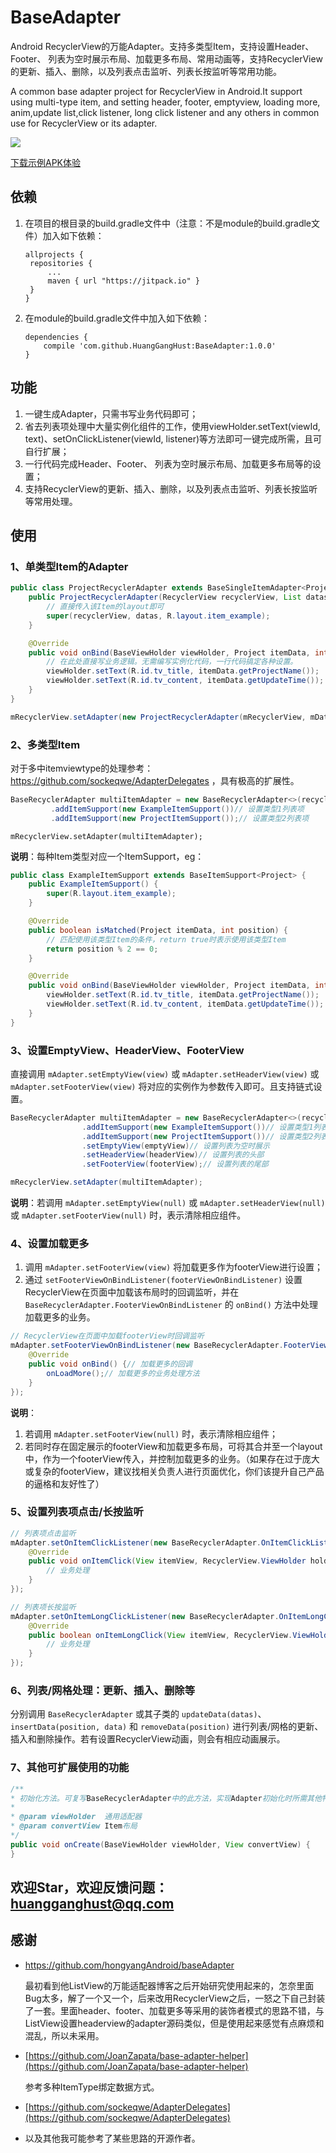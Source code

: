 # BaseAdapter
Android RecyclerView的万能Adapter。支持多类型Item，支持设置Header、Footer、 列表为空时展示布局、加载更多布局、常用动画等，支持RecyclerView的更新、插入、删除，以及列表点击监听、列表长按监听等常用功能。

A common base adapter project for RecyclerView in Android.It support using multi-type item, and setting header, footer, emptyview, loading more, anim,update list,click listener, long click listener and any others in common use for RecyclerView or its adapter.

[![](https://jitpack.io/v/HuangGangHust/BaseAdapter.svg)](https://jitpack.io/#HuangGangHust/BaseAdapter)

[下载示例APK体验](https://github.com/HuangGangHust/BaseAdapter/raw/master/BaseAdapterSample-debug.apk)



## 依赖

1. 在项目的根目录的build.gradle文件中（注意：不是module的build.gradle文件）加入如下依赖：

   ```
   allprojects {
   	repositories {
   		...
   		maven { url "https://jitpack.io" }
   	}
   }
   ```


1. 在module的build.gradle文件中加入如下依赖：

   ```
   dependencies {
       compile 'com.github.HuangGangHust:BaseAdapter:1.0.0'
   }
   ```



## 功能

1. 一键生成Adapter，只需书写业务代码即可；
2. 省去列表项处理中大量实例化组件的工作，使用viewHolder.setText(viewId, text)、setOnClickListener(viewId, listener)等方法即可一键完成所需，且可自行扩展；
3. 一行代码完成Header、Footer、 列表为空时展示布局、加载更多布局等的设置；
4. 支持RecyclerView的更新、插入、删除，以及列表点击监听、列表长按监听等常用处理。



## 使用

### 1、单类型Item的Adapter

```java
public class ProjectRecyclerAdapter extends BaseSingleItemAdapter<Project> {
    public ProjectRecyclerAdapter(RecyclerView recyclerView, List datas) {
        // 直接传入该Item的layout即可
        super(recyclerView, datas, R.layout.item_example);
    }

    @Override
    public void onBind(BaseViewHolder viewHolder, Project itemData, int position, int scrollState) {
        // 在此处直接写业务逻辑。无需编写实例化代码，一行代码搞定各种设置。
        viewHolder.setText(R.id.tv_title, itemData.getProjectName());
        viewHolder.setText(R.id.tv_content, itemData.getUpdateTime());
    }
}
```

```java
mRecyclerView.setAdapter(new ProjectRecyclerAdapter(mRecyclerView, mDatas));
```



### 2、多类型Item

对于多中itemviewtype的处理参考：https://github.com/sockeqwe/AdapterDelegates ，具有极高的扩展性。

``` java
BaseRecyclerAdapter multiItemAdapter = new BaseRecyclerAdapter<>(recyclerView, projects)
         .addItemSupport(new ExampleItemSupport())// 设置类型1列表项
         .addItemSupport(new ProjectItemSupport());// 设置类型2列表项
```

```
mRecyclerView.setAdapter(multiItemAdapter);
```



**说明**：每种Item类型对应一个ItemSupport，eg：

```java 
public class ExampleItemSupport extends BaseItemSupport<Project> {
    public ExampleItemSupport() {
        super(R.layout.item_example);
    }

    @Override
    public boolean isMatched(Project itemData, int position) {
        // 匹配使用该类型Item的条件，return true时表示使用该类型Item
        return position % 2 == 0;
    }

    @Override
    public void onBind(BaseViewHolder viewHolder, Project itemData, int position, int scrollState) {
        viewHolder.setText(R.id.tv_title, itemData.getProjectName());
        viewHolder.setText(R.id.tv_content, itemData.getUpdateTime());
    }
}
```



### 3、设置EmptyView、HeaderView、FooterView

直接调用 `mAdapter.setEmptyView(view)` 或 `mAdapter.setHeaderView(view)` 或  `mAdapter.setFooterView(view)` 将对应的实例作为参数传入即可。且支持链式设置。

```java
BaseRecyclerAdapter multiItemAdapter = new BaseRecyclerAdapter<>(recyclerView, projects)
                .addItemSupport(new ExampleItemSupport())// 设置类型1列表项
                .addItemSupport(new ProjectItemSupport())// 设置类型2列表项
                .setEmptyView(emptyView)// 设置列表为空时展示
                .setHeaderView(headerView)// 设置列表的头部
                .setFooterView(footerView);// 设置列表的尾部
```

```java
mRecyclerView.setAdapter(multiItemAdapter);
```

**说明**：若调用 `mAdapter.setEmptyView(null)` 或 `mAdapter.setHeaderView(null)` 或  `mAdapter.setFooterView(null)`  时，表示清除相应组件。



### 4、设置加载更多

1. 调用 `mAdapter.setFooterView(view)` 将加载更多作为footerView进行设置；
2. 通过 `setFooterViewOnBindListener(footerViewOnBindListener)` 设置RecyclerView在页面中加载该布局时的回调监听，并在 `BaseRecyclerAdapter.FooterViewOnBindListener` 的 `onBind()` 方法中处理加载更多的业务。

```java
// RecyclerView在页面中加载footerView时回调监听
mAdapter.setFooterViewOnBindListener(new BaseRecyclerAdapter.FooterViewOnBindListener() {
    @Override
    public void onBind() {// 加载更多的回调
        onLoadMore();// 加载更多的业务处理方法
    }
});
```

**说明**：

1. 若调用  `mAdapter.setFooterView(null)`  时，表示清除相应组件；
2. 若同时存在固定展示的footerView和加载更多布局，可将其合并至一个layout中，作为一个footerView传入，并控制加载更多的业务。（如果存在过于庞大或复杂的footerView，建议找相关负责人进行页面优化，你们该提升自己产品的逼格和友好性了）



### 5、设置列表项点击/长按监听

```java
// 列表项点击监听
mAdapter.setOnItemClickListener(new BaseRecyclerAdapter.OnItemClickListener() {
    @Override
    public void onItemClick(View itemView, RecyclerView.ViewHolder holder, int position) {
        // 业务处理
    }
});

// 列表项长按监听
mAdapter.setOnItemLongClickListener(new BaseRecyclerAdapter.OnItemLongClickListener() {
    @Override
    public boolean onItemLongClick(View itemView, RecyclerView.ViewHolder holder, int position) {
        // 业务处理
    }
});
```



### 6、列表/网格处理：更新、插入、删除等

分别调用 `BaseRecyclerAdapter` 或其子类的 `updateData(datas)`、`insertData(position, data)` 和 `removeData(position)` 进行列表/网格的更新、插入和删除操作。若有设置RecyclerView动画，则会有相应动画展示。



### 7、其他可扩展使用的功能

```java
/**
* 初始化方法。可复写BaseRecyclerAdapter中的此方法，实现Adapter初始化时所需其他特殊操作。
*
* @param viewHolder  通用适配器
* @param convertView Item布局
*/
public void onCreate(BaseViewHolder viewHolder, View convertView) {
}
```



## 欢迎Star，欢迎反馈问题：huangganghust@qq.com



## 感谢

* https://github.com/hongyangAndroid/baseAdapter

  最初看到他ListView的万能适配器博客之后开始研究使用起来的，怎奈里面Bug太多，解了一个又一个，后来改用RecyclerView之后，一怒之下自己封装了一套。里面header、footer、加载更多等采用的装饰者模式的思路不错，与ListView设置headerview的adapter源码类似，但是使用起来感觉有点麻烦和混乱，所以未采用。

* [https://github.com/JoanZapata/base-adapter-helper](https://github.com/JoanZapata/base-adapter-helper)

  参考多种ItemType绑定数据方式。

* [https://github.com/sockeqwe/AdapterDelegates](https://github.com/sockeqwe/AdapterDelegates)

* 以及其他我可能参考了某些思路的开源作者。